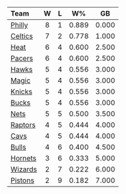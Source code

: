 | Team                            |  W  |  L  |  W%   |  GB   |
|:--------------------------------|:---:|:---:|:-----:|:-----:|
| [Philly](/r/sixers)             |  8  |  1  | 0.889 | 0.000 |
| [Celtics](/r/bostonceltics)     |  7  |  2  | 0.778 | 1.000 |
| [Heat](/r/heat)                 |  6  |  4  | 0.600 | 2.500 |
| [Pacers](/r/pacers)             |  6  |  4  | 0.600 | 2.500 |
| [Hawks](/r/AtlantaHawks)        |  5  |  4  | 0.556 | 3.000 |
| [Magic](/r/OrlandoMagic)        |  5  |  4  | 0.556 | 3.000 |
| [Knicks](/r/NYKnicks)           |  5  |  4  | 0.556 | 3.000 |
| [Bucks](/r/MkeBucks)            |  5  |  4  | 0.556 | 3.000 |
| [Nets](/r/GoNets)               |  5  |  5  | 0.500 | 3.500 |
| [Raptors](/r/torontoraptors)    |  4  |  5  | 0.444 | 4.000 |
| [Cavs](/r/clevelandcavs)        |  4  |  5  | 0.444 | 4.000 |
| [Bulls](/r/chicagobulls)        |  4  |  6  | 0.400 | 4.500 |
| [Hornets](/r/CharlotteHornets)  |  3  |  6  | 0.333 | 5.000 |
| [Wizards](/r/washingtonwizards) |  2  |  7  | 0.222 | 6.000 |
| [Pistons](/r/DetroitPistons)    |  2  |  9  | 0.182 | 7.000 |
